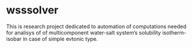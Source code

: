 # wsssolver
This is research project dedicated to automation of computations needed for analisys of of multicomponent water-salt system’s solubility isotherm-isobar in case of simple evtonic type.
